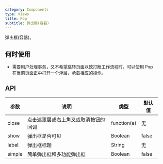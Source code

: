 ```yaml
---
category: Components
type: Views
title: Pop
subtitle: 弹出框(容器)
---
```


弹出框(容器)。

## 何时使用

- 需要用户处理事务，又不希望跳转页面以致打断工作流程时，可以使用 Pop 在当前页面正中打开一个浮层，承载相应的操作。

## API

| 参数      | 说明                                     | 类型          | 默认值 |
|-----------|------------------------------------------|---------------|--------|
| close   | 点击遮罩层或右上角叉或取消按钮的回调   | function(e)        | 无  |
| show   | 弹出框是否可见 | Boolean        | false  |
| label   | 弹出框标题 | String        | 无  |
| simple   | 简单弹出框和多功能弹出框 | Boolean        | false  |
